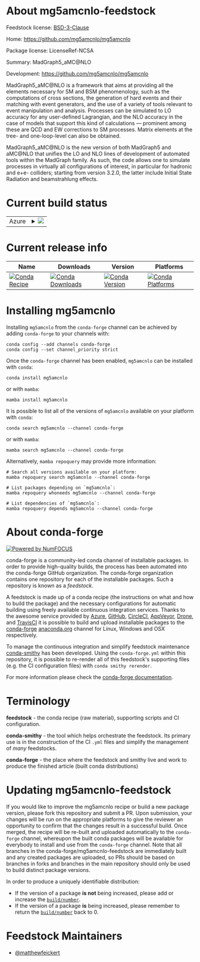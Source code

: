 About mg5amcnlo-feedstock
=========================

Feedstock license: [BSD-3-Clause](https://github.com/conda-forge/mg5amcnlo-feedstock/blob/main/LICENSE.txt)

Home: https://github.com/mg5amcnlo/mg5amcnlo

Package license: LicenseRef-NCSA

Summary: MadGraph5_aMC@NLO

Development: https://github.com/mg5amcnlo/mg5amcnlo

MadGraph5_aMC@NLO is a framework that aims at providing all the elements
necessary for SM and BSM phenomenology, such as the computations of cross
sections, the generation of hard events and their matching with event
generators, and the use of a variety of tools relevant to event manipulation
and analysis.
Processes can be simulated to LO accuracy for any user-defined Lagrangian,
and the NLO accuracy in the case of models that support this kind of calculations
&mdash; prominent among these are QCD and EW corrections to SM processes.
Matrix elements at the tree- and one-loop-level can also be obtained.

MadGraph5_aMC@NLO is the new version of both MadGraph5 and aMC@NLO that unifies
the LO and NLO lines of development of automated tools within the MadGraph family.
As such, the code allows one to simulate processes in virtually all configurations
of interest, in particular for hadronic and e+e- colliders; starting from version
3.2.0, the latter include Initial State Radiation and beamstrahlung effects.

Current build status
====================


<table>
    
  <tr>
    <td>Azure</td>
    <td>
      <details>
        <summary>
          <a href="https://dev.azure.com/conda-forge/feedstock-builds/_build/latest?definitionId=24790&branchName=main">
            <img src="https://dev.azure.com/conda-forge/feedstock-builds/_apis/build/status/mg5amcnlo-feedstock?branchName=main">
          </a>
        </summary>
        <table>
          <thead><tr><th>Variant</th><th>Status</th></tr></thead>
          <tbody><tr>
              <td>linux_64_python3.10.____cpython</td>
              <td>
                <a href="https://dev.azure.com/conda-forge/feedstock-builds/_build/latest?definitionId=24790&branchName=main">
                  <img src="https://dev.azure.com/conda-forge/feedstock-builds/_apis/build/status/mg5amcnlo-feedstock?branchName=main&jobName=linux&configuration=linux%20linux_64_python3.10.____cpython" alt="variant">
                </a>
              </td>
            </tr><tr>
              <td>linux_64_python3.11.____cpython</td>
              <td>
                <a href="https://dev.azure.com/conda-forge/feedstock-builds/_build/latest?definitionId=24790&branchName=main">
                  <img src="https://dev.azure.com/conda-forge/feedstock-builds/_apis/build/status/mg5amcnlo-feedstock?branchName=main&jobName=linux&configuration=linux%20linux_64_python3.11.____cpython" alt="variant">
                </a>
              </td>
            </tr><tr>
              <td>linux_aarch64_python3.10.____cpython</td>
              <td>
                <a href="https://dev.azure.com/conda-forge/feedstock-builds/_build/latest?definitionId=24790&branchName=main">
                  <img src="https://dev.azure.com/conda-forge/feedstock-builds/_apis/build/status/mg5amcnlo-feedstock?branchName=main&jobName=linux&configuration=linux%20linux_aarch64_python3.10.____cpython" alt="variant">
                </a>
              </td>
            </tr><tr>
              <td>linux_aarch64_python3.11.____cpython</td>
              <td>
                <a href="https://dev.azure.com/conda-forge/feedstock-builds/_build/latest?definitionId=24790&branchName=main">
                  <img src="https://dev.azure.com/conda-forge/feedstock-builds/_apis/build/status/mg5amcnlo-feedstock?branchName=main&jobName=linux&configuration=linux%20linux_aarch64_python3.11.____cpython" alt="variant">
                </a>
              </td>
            </tr><tr>
              <td>linux_ppc64le_python3.10.____cpython</td>
              <td>
                <a href="https://dev.azure.com/conda-forge/feedstock-builds/_build/latest?definitionId=24790&branchName=main">
                  <img src="https://dev.azure.com/conda-forge/feedstock-builds/_apis/build/status/mg5amcnlo-feedstock?branchName=main&jobName=linux&configuration=linux%20linux_ppc64le_python3.10.____cpython" alt="variant">
                </a>
              </td>
            </tr><tr>
              <td>linux_ppc64le_python3.11.____cpython</td>
              <td>
                <a href="https://dev.azure.com/conda-forge/feedstock-builds/_build/latest?definitionId=24790&branchName=main">
                  <img src="https://dev.azure.com/conda-forge/feedstock-builds/_apis/build/status/mg5amcnlo-feedstock?branchName=main&jobName=linux&configuration=linux%20linux_ppc64le_python3.11.____cpython" alt="variant">
                </a>
              </td>
            </tr><tr>
              <td>osx_64_python3.10.____cpython</td>
              <td>
                <a href="https://dev.azure.com/conda-forge/feedstock-builds/_build/latest?definitionId=24790&branchName=main">
                  <img src="https://dev.azure.com/conda-forge/feedstock-builds/_apis/build/status/mg5amcnlo-feedstock?branchName=main&jobName=osx&configuration=osx%20osx_64_python3.10.____cpython" alt="variant">
                </a>
              </td>
            </tr><tr>
              <td>osx_64_python3.11.____cpython</td>
              <td>
                <a href="https://dev.azure.com/conda-forge/feedstock-builds/_build/latest?definitionId=24790&branchName=main">
                  <img src="https://dev.azure.com/conda-forge/feedstock-builds/_apis/build/status/mg5amcnlo-feedstock?branchName=main&jobName=osx&configuration=osx%20osx_64_python3.11.____cpython" alt="variant">
                </a>
              </td>
            </tr><tr>
              <td>osx_arm64_python3.10.____cpython</td>
              <td>
                <a href="https://dev.azure.com/conda-forge/feedstock-builds/_build/latest?definitionId=24790&branchName=main">
                  <img src="https://dev.azure.com/conda-forge/feedstock-builds/_apis/build/status/mg5amcnlo-feedstock?branchName=main&jobName=osx&configuration=osx%20osx_arm64_python3.10.____cpython" alt="variant">
                </a>
              </td>
            </tr><tr>
              <td>osx_arm64_python3.11.____cpython</td>
              <td>
                <a href="https://dev.azure.com/conda-forge/feedstock-builds/_build/latest?definitionId=24790&branchName=main">
                  <img src="https://dev.azure.com/conda-forge/feedstock-builds/_apis/build/status/mg5amcnlo-feedstock?branchName=main&jobName=osx&configuration=osx%20osx_arm64_python3.11.____cpython" alt="variant">
                </a>
              </td>
            </tr>
          </tbody>
        </table>
      </details>
    </td>
  </tr>
</table>

Current release info
====================

| Name | Downloads | Version | Platforms |
| --- | --- | --- | --- |
| [![Conda Recipe](https://img.shields.io/badge/recipe-mg5amcnlo-green.svg)](https://anaconda.org/conda-forge/mg5amcnlo) | [![Conda Downloads](https://img.shields.io/conda/dn/conda-forge/mg5amcnlo.svg)](https://anaconda.org/conda-forge/mg5amcnlo) | [![Conda Version](https://img.shields.io/conda/vn/conda-forge/mg5amcnlo.svg)](https://anaconda.org/conda-forge/mg5amcnlo) | [![Conda Platforms](https://img.shields.io/conda/pn/conda-forge/mg5amcnlo.svg)](https://anaconda.org/conda-forge/mg5amcnlo) |

Installing mg5amcnlo
====================

Installing `mg5amcnlo` from the `conda-forge` channel can be achieved by adding `conda-forge` to your channels with:

```
conda config --add channels conda-forge
conda config --set channel_priority strict
```

Once the `conda-forge` channel has been enabled, `mg5amcnlo` can be installed with `conda`:

```
conda install mg5amcnlo
```

or with `mamba`:

```
mamba install mg5amcnlo
```

It is possible to list all of the versions of `mg5amcnlo` available on your platform with `conda`:

```
conda search mg5amcnlo --channel conda-forge
```

or with `mamba`:

```
mamba search mg5amcnlo --channel conda-forge
```

Alternatively, `mamba repoquery` may provide more information:

```
# Search all versions available on your platform:
mamba repoquery search mg5amcnlo --channel conda-forge

# List packages depending on `mg5amcnlo`:
mamba repoquery whoneeds mg5amcnlo --channel conda-forge

# List dependencies of `mg5amcnlo`:
mamba repoquery depends mg5amcnlo --channel conda-forge
```


About conda-forge
=================

[![Powered by
NumFOCUS](https://img.shields.io/badge/powered%20by-NumFOCUS-orange.svg?style=flat&colorA=E1523D&colorB=007D8A)](https://numfocus.org)

conda-forge is a community-led conda channel of installable packages.
In order to provide high-quality builds, the process has been automated into the
conda-forge GitHub organization. The conda-forge organization contains one repository
for each of the installable packages. Such a repository is known as a *feedstock*.

A feedstock is made up of a conda recipe (the instructions on what and how to build
the package) and the necessary configurations for automatic building using freely
available continuous integration services. Thanks to the awesome service provided by
[Azure](https://azure.microsoft.com/en-us/services/devops/), [GitHub](https://github.com/),
[CircleCI](https://circleci.com/), [AppVeyor](https://www.appveyor.com/),
[Drone](https://cloud.drone.io/welcome), and [TravisCI](https://travis-ci.com/)
it is possible to build and upload installable packages to the
[conda-forge](https://anaconda.org/conda-forge) [anaconda.org](https://anaconda.org/)
channel for Linux, Windows and OSX respectively.

To manage the continuous integration and simplify feedstock maintenance
[conda-smithy](https://github.com/conda-forge/conda-smithy) has been developed.
Using the ``conda-forge.yml`` within this repository, it is possible to re-render all of
this feedstock's supporting files (e.g. the CI configuration files) with ``conda smithy rerender``.

For more information please check the [conda-forge documentation](https://conda-forge.org/docs/).

Terminology
===========

**feedstock** - the conda recipe (raw material), supporting scripts and CI configuration.

**conda-smithy** - the tool which helps orchestrate the feedstock.
                   Its primary use is in the construction of the CI ``.yml`` files
                   and simplify the management of *many* feedstocks.

**conda-forge** - the place where the feedstock and smithy live and work to
                  produce the finished article (built conda distributions)


Updating mg5amcnlo-feedstock
============================

If you would like to improve the mg5amcnlo recipe or build a new
package version, please fork this repository and submit a PR. Upon submission,
your changes will be run on the appropriate platforms to give the reviewer an
opportunity to confirm that the changes result in a successful build. Once
merged, the recipe will be re-built and uploaded automatically to the
`conda-forge` channel, whereupon the built conda packages will be available for
everybody to install and use from the `conda-forge` channel.
Note that all branches in the conda-forge/mg5amcnlo-feedstock are
immediately built and any created packages are uploaded, so PRs should be based
on branches in forks and branches in the main repository should only be used to
build distinct package versions.

In order to produce a uniquely identifiable distribution:
 * If the version of a package **is not** being increased, please add or increase
   the [``build/number``](https://docs.conda.io/projects/conda-build/en/latest/resources/define-metadata.html#build-number-and-string).
 * If the version of a package **is** being increased, please remember to return
   the [``build/number``](https://docs.conda.io/projects/conda-build/en/latest/resources/define-metadata.html#build-number-and-string)
   back to 0.

Feedstock Maintainers
=====================

* [@matthewfeickert](https://github.com/matthewfeickert/)

